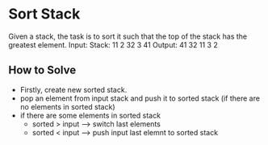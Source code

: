 ﻿
# Sort Stack

Given a stack, the task is to sort it such that the top of the stack has the greatest element.
Input:
Stack: 11 2 32 3 41
Output: 41 32 11 3 2

## How to Solve
- Firstly, create new sorted stack.
- pop an element from input stack and push it to sorted stack (if there are no elements in sorted stack)
- if there are some elements in sorted stack
	* sorted > input --> switch last elements
	* sorted < input --> push input last elemnt to sorted stack